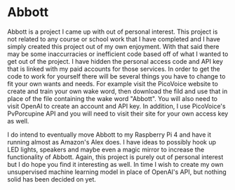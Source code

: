 # Abbott
Abbott is a project I came up with out of personal interest. This project is not related to any course or school work that I have completed and I have simply created this project out of my own enjoyment. With that said there may be some inaccurracies or inefficient code based off of what I wanted to get out of the project. I have hidden the personal access code and API key that is linked with my paid accounts for those services. In order to get the code to work for yourself there will be several things you have to change to fit your own wants and needs. For example visit the PicoVoice website to create and train your own wake word, then download the fild and use that in place of the file containing the wake word "Abbott". You will also need to visit OpenAI to create an account and API key. In addition, I use PicoVoice's PvPorcupine API and you will need to visit their site for your own access key as well. 

I do intend to eventually move Abbott to my Raspberry Pi 4 and have it running almost as Amazon's Alex does. I have ideas to possibly hook up LED lights, speakers and maybe even a magic mirror to increase the functionality of Abbott. Again, this project is purely out of personal interest but I do hope you find it interesting as well. In time I wish to create my own unsupervised machine learning model in place of OpenAI's API, but nothing solid has been decided on yet.

